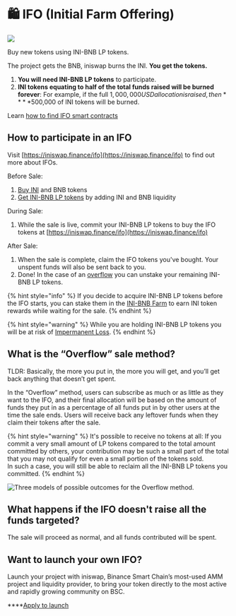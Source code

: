 # 🛍 IFO (Initial Farm Offering)

![](<../../.gitbook/assets/docs-masthead-6- (1).png>)

Buy new tokens using INI-BNB LP tokens. 

The project gets the BNB, iniswap burns the INI. **You get the tokens.**

1. **You will need INI-BNB LP tokens** to participate.
2. **INI tokens equating to half of the total funds raised will be burned forever**: For example, if the full $1,000,000 USD allocation is raised, then** **$500,000 of INI tokens will be burned.

Learn [how to find IFO smart contracts](broken-reference)

## **How to participate in an IFO**

Visit [https://iniswap.finance/ifo](https://iniswap.finance/ifo) to find out more about IFOs.

Before Sale:

1. [Buy INI](https://exchange.iniswap.finance/?\_gl=1\*1bc8owa\*\_ga\*ODA4ODE5MjM4LjE2MDUxNTI3NTE.\*\_ga\_334KNG3DMQ\*MTYwNTQ4OTEwNy4yNi4xLjE2MDU0ODkxMjcuMA..#/swap) and BNB tokens
2. [Get INI-BNB LP tokens](https://exchange.iniswap.finance/?\_gl=1\*14203p6\*\_ga\*ODA4ODE5MjM4LjE2MDUxNTI3NTE.\*\_ga\_334KNG3DMQ\*MTYwNTQ4OTEwNy4yNi4xLjE2MDU0ODkyMzAuMA..#/pool) by adding INI and BNB liquidity

During Sale:

1. While the sale is live, commit your INI-BNB LP tokens to buy the IFO tokens at [https://iniswap.finance/ifo](https://iniswap.finance/ifo)

After Sale:

1. When the sale is complete, claim the IFO tokens you've bought. Your unspent funds will also be sent back to you.
2. Done! In the case of an [overflow](https://app.gitbook.com/@iniswap-1/s/iniswap/\~/drafts/-MMK-KmBq5\_Mfs94Ul6x/core-products/ifo-initial-farm-offering#overflow) you can unstake your remaining INI-BNB LP tokens.

{% hint style="info" %}
If you decide to acquire INI-BNB LP tokens before the IFO starts, you can stake them in the [INI-BNB Farm](https://iniswap.finance/farms) to earn INI token rewards while waiting for the sale.
{% endhint %}

{% hint style="warning" %}
While you are holding INI-BNB LP tokens you will be at risk of [Impermanent Loss](https://academy.binance.com/en/articles/impermanent-loss-explained).
{% endhint %}

## **What is the “Overflow” sale method?** <a href="overflow" id="overflow"></a>

TLDR: Basically, the more you put in, the more you will get, and you’ll get back anything that doesn’t get spent.

In the “Overflow” method, users can subscribe as much or as little as they want to the IFO, and their final allocation will be based on the amount of funds they put in as a percentage of all funds put in by other users at the time the sale ends. Users will receive back any leftover funds when they claim their tokens after the sale.

{% hint style="warning" %}
It's possible to receive no tokens at all: If you commit a very small amount of LP tokens compared to the total amount committed by others, your contribution may be such a small part of the total that you may not qualify for even a small portion of the tokens sold.\
In such a case, you will still be able to reclaim all the INI-BNB LP tokens you committed.
{% endhint %}



![Three models of possible outcomes for the Overflow method.](../../.gitbook/assets/image.png)

## What happens if the IFO doesn't raise all the funds targeted?

The sale will proceed as normal, and all funds contributed will be spent.

## Want to launch your own IFO?

Launch your project with iniswap, Binance Smart Chain’s most-used AMM project and liquidity provider, to bring your token directly to the most active and rapidly growing community on BSC.

****[Apply to launch](https://docs.google.com/forms/d/e/1FAIpQLScGdT5rrVMr4WOWr08pvcroSeuIOtEJf1sVdQGVdcAOqryigQ/viewform)

